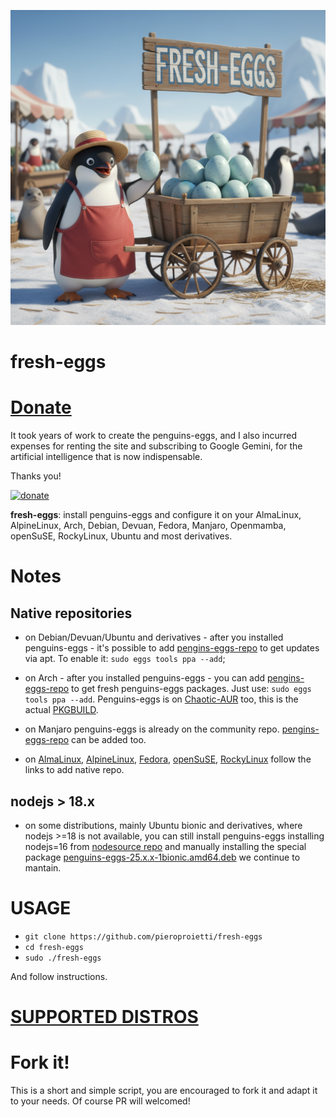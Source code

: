 ![](./fresh-eggs.png)
# fresh-eggs

# [Donate](https://paypal.me/penguinseggs)
It took years of work to create the penguins-eggs, and I also incurred expenses for renting the site and subscribing to Google Gemini, for the artificial intelligence that is now indispensable.

Thanks you!

[![donate](https://img.shields.io/badge/Donate-00457C?style=for-the-badge&logo=paypal&logoColor=white)](https://paypal.me/penguinseggs)

**fresh-eggs**: install penguins-eggs and configure it on your AlmaLinux, AlpineLinux, Arch, Debian, Devuan, Fedora, Manjaro, Openmamba, openSuSE, RockyLinux, Ubuntu and most derivatives.

# Notes
## Native repositories
* on Debian/Devuan/Ubuntu and derivatives - after you installed penguins-eggs - it's possible to add  [pengins-eggs-repo](https://github.com/pieroproietti/penguins-eggs-repo) to get updates via apt. To enable it: `sudo eggs tools ppa --add`;

* on Arch - after you installed penguins-eggs - you can add [pengins-eggs-repo](https://github.com/pieroproietti/penguins-eggs-repo) to get fresh penguins-eggs packages. Just use: `sudo eggs tools ppa --add`. Penguins-eggs is on [Chaotic-AUR](https://aur.chaotic.cx/) too, this is the actual [PKGBUILD](https://aur.archlinux.org/packages/penguins-eggs).

* on Manjaro penguins-eggs is already on the community repo. [pengins-eggs-repo](https://github.com/pieroproietti/penguins-eggs-repo/) can be added too.

* on [AlmaLinux](https://github.com/pieroproietti/penguins-eggs/blob/master/DOCS/INSTALL-ENTERPRISE-LINUX.md), [AlpineLinux](https://github.com/pieroproietti/penguins-eggs/blob/master/DOCS/INSTALL-ALPINE.md), [Fedora](https://github.com/pieroproietti/penguins-eggs/blob/master/DOCS/INSTALL-FEDORA.md),  [openSuSE](https://github.com/pieroproietti/penguins-eggs/blob/master/DOCS/INSTALL-OPENSUSE.md), [RockyLinux](https://github.com/pieroproietti/penguins-eggs/blob/master/DOCS/INSTALL-ENTERPRISE-LINUX.md) follow the links to add native repo.

## nodejs > 18.x
* on some distributions, mainly Ubuntu bionic and derivatives, where nodejs >=18 is not available, you can still install penguins-eggs installing nodejs=16 from [nodesource repo](https://github.com/nodesource/distributions?tab=readme-ov-file#debian-and-ubuntu-based-distributions) and manually installing  the special package [penguins-eggs-25.x.x-1bionic.amd64.deb](https://penguins-eggs.net/basket/index.php/packages/?p=packages%2Fdebs) we continue to mantain.

# USAGE

* `git clone https://github.com/pieroproietti/fresh-eggs`
* `cd fresh-eggs`
* `sudo ./fresh-eggs`

And follow instructions.

# [SUPPORTED DISTROS](./SUPPORTED-DISTROS.md)

# Fork it!
This is a short and simple script, you are encouraged to fork it and adapt it to your needs. Of course PR will welcomed!